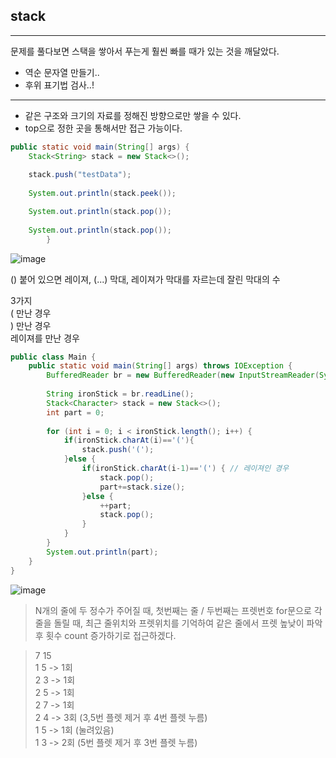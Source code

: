 ## stack
---
문제를 풀다보면 스택을 쌓아서 푸는게 훨씬 빠를 때가 있는 것을 깨달았다.
- 역순 문자열 만들기..
- 후위 표기법 검사..!
---
- 같은 구조와 크기의 자료를 정해진 방향으로만 쌓을 수 있다.
- top으로 정한 곳을 통해서만 접근 가능이다.

```java
public static void main(String[] args) {
    Stack<String> stack = new Stack<>();
    
    stack.push("testData");
    
    System.out.println(stack.peek());

    System.out.println(stack.pop());
    
    System.out.println(stack.pop());
        }
```

![image](https://blog.kakaocdn.net/dn/Yz5uV/btqELyK5mOY/xfQD0KlF9DHwBDK2QkhePK/img.png)


() 붙어 있으면 레이져,
(...)  막대, 레이져가 막대를 자르는데 잘린 막대의 수

3가지
<br>
( 만난 경우
<br>
) 만난 경우
<br>
레이져를 만난 경우
<br>

```java
public class Main {
    public static void main(String[] args) throws IOException {
        BufferedReader br = new BufferedReader(new InputStreamReader(System.in));
        
        String ironStick = br.readLine();
        Stack<Character> stack = new Stack<>();
        int part = 0;
        
        for (int i = 0; i < ironStick.length(); i++) {
            if(ironStick.charAt(i)=='('){
                stack.push('(');
            }else {
                if(ironStick.charAt(i-1)=='(') { // 레이져인 경우
                    stack.pop();
                    part+=stack.size();
                }else {
                    ++part;
                    stack.pop();
                }
            }
        }
        System.out.println(part);
    }
}
```

![image](https://img1.daumcdn.net/thumb/R1280x0/?scode=mtistory2&fname=https%3A%2F%2Fblog.kakaocdn.net%2Fdn%2Fc2SyeX%2FbtrkJnvWcpx%2FlzDiueCnEMJRFNbHgqrlDk%2Fimg.png)

> N개의 줄에 두 정수가 주어질 때, 첫번째는 줄 / 두번째는 프렛번호
> for문으로 각 줄을 돌릴 때, 최근 줄위치와 프렛위치를 기억하여
> 같은 줄에서 프렛 높낮이 파악 후 횟수 count 증가하기로 접근하겠다.

> 7 15
> <br>
> 1 5 -> 1회
> <br>
> 2 3 -> 1회
> <br>
> 2 5 -> 1회
> <br>
> 2 7 -> 1회
> <br>
> 2 4 -> 3회 (3,5번 플렛 제거 후 4번 플렛 누름)
> <br>
> 1 5 -> 1회 (눌려있음)
> <br>
> 1 3 -> 2회 (5번 플렛 제거 후  3번 플렛 누름)
